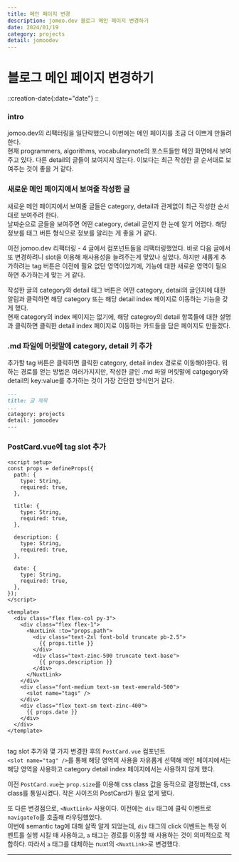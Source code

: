 ```yaml
---
title: 메인 페이지 변경
description: jomoo.dev 블로그 메인 페이지 변경하기
date: 2024/01/19
category: projects
detail: jomoodev
---
```


# 블로그 메인 페이지 변경하기
::creation-date{:date="date"}
::

### intro
jomoo.dev의 리팩터링을 일단락했으니 이번에는 메인 페이지를 조금 더 이쁘게 만들려 한다.  
현재 programmers, algorithms, vocabularynote의 포스트들만 메인 화면에서 보여주고 있다. 
다른 detail의 글들이 보여지지 않는다. 이보다는 최근 작성한 글 순서대로 보여주는 것이 좋을 거 같다.  

### 새로운 메인 페이지에서 보여줄 작성한 글
새로운 메인 페이지에서 보여줄 글들은 category, detail과 관계없이 최근 작성한 순서대로 보여주려 한다.  
날짜순으로 글들을 보여주면 어떤 category, detail 글인지 한 눈에 알기 어렵다. 해당 정보를 태그 버튼 형식으로 정보를 알리는 게 좋을 거 같다.  

이전 jomoo.dev 리팩터링 - 4 글에서 컴포넌트들을 리팩터링했었다. 바로 다음 글에서 또 변경하려니 slot을 이용해 재사용성을 늘려주는게 맞았나 싶었다. 
하지만 새롭게 추가하려는 tag 버튼은 이전에 필요 없던 영역이었기에, 기능에 대한 새로운 영역이 필요하면 추가하는게 맞는 거 같다.   

작성한 글의 category와 detail 태그 버튼은 어떤 category, detail의 글인지에 대한 알림과 클릭하면 해당 category 또는 해당 detail index 페이지로 이동하는 기능을 갖게 했다.  
현재 category의 index 페이지는 없기에, 해당 categroy의 detail 항목들에 대한 설명과 클릭하면 클릭한 detail index 페이지로 이동하는 카드들을 담은 페이지도 만들겠다.

### .md 파일에 머릿말에 category, detail 키 추가
추가할 tag 버튼은 클릭하면 클릭한 category, detail index 경로로 이동해야한다. 워하는 경로를 얻는 방법은 여러가지지만, 작성한 글인 .md 파일 머릿말에 catgegory와 detail의 key:value를 추가하는 것이 가장 간단한 방식인거 같다. 

``` md
---
title: 글 제목
...
category: projects
detail: jomoodev
---
```

### PostCard.vue에 tag slot 추가
```vue
<script setup>
const props = defineProps({
  path: {
    type: String,
    required: true,
  },

  title: {
    type: String,
    required: true,
  },

  description: {
    type: String,
    required: true,
  },

  date: {
    type: String,
    required: true,
  },
});
</script>

<template>
  <div class="flex flex-col py-3">
    <div class="flex flex-1">
      <NuxtLink :to="props.path">
        <div class="text-2xl font-bold truncate pb-2.5">
          {{ props.title }}
        </div>
        <div class="text-zinc-500 truncate text-base">
          {{ props.description }}
        </div>
      </NuxtLink>
    </div>
    <div class="font-medium text-sm text-emerald-500">
      <slot name="tags" />
    </div>
    <div class="flex text-sm text-zinc-400">
      {{ props.date }}
    </div>
  </div>
</template>


```

tag slot 추가와 몇 가지 변경한 후의 `PostCard.vue` 컴포넌트  
`<slot name="tag" />`를 통해 해당 영역의 사용을 자유롭게 선택해 메인 페이지에서는 해당 영역을 사용하고 category detail index 페이지에서는 사용하지 않게 했다.  

이전 `PostCard.vue`는 `prop.size`를 이용해 css class 값을 동적으로 결정했는데, css class를 통일시켰다. 작은 사이즈의 PostCard가 필요 없게 됐다.  

또 다른 변경점으로, `<NuxtLink>` 사용이다. 이전에는 `div` 태그에 클릭 이벤트로 `navigateTo`를 호출해 라우팅했었다.  
이번에 semantic tag에 대해 살짝 알게 되었는데, `div` 태그의 click 이벤트는 특정 이벤트를 실행 시킬 때 사용하고, `a` 태그는 경로를 이동할 때 사용하는 것이 의미적으로 적합하다. 따라서 `a` 태그를 대체하는 nuxt의 `<NuxtLink>`로 변경했다.

---